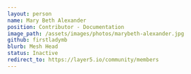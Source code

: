 ```yaml
---
layout: person
name: Mary Beth Alexander
position: Contributor - Documentation
image_path: /assets/images/photos/marybeth-alexander.jpg
github: firstladymb
blurb: Mesh Head
status: Inactive
redirect_to: https://layer5.io/community/members
---
```

